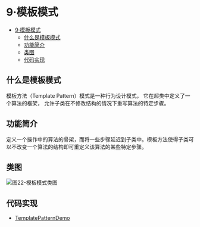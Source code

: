 # 9·模板模式

- [9·模板模式](#9模板模式)
  - [什么是模板模式](#什么是模板模式)
  - [功能简介](#功能简介)
  - [类图](#类图)
  - [代码实现](#代码实现)

## 什么是模板模式
模板方法（Template Pattern）模式是一种行为设计模式， 它在超类中定义了一个算法的框架， 允许子类在不修改结构的情况下重写算法的特定步骤。

## 功能简介
定义一个操作中的算法的骨架，而将一些步骤延迟到子类中。模板方法使得子类可以不改变一个算法的结构即可重定义该算法的某些特定步骤。

## 类图
![图22-模板模式类图](images/图22-模板模式类图.jpg)

## 代码实现
- [TemplatePatternDemo](/src/main/java/com/ly/pattern/template/TemplatePatternDemo.java)
